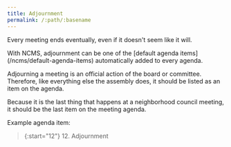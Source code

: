 ```yaml
---
title: Adjournment
permalink: /:path/:basename
---
```


Every meeting ends eventually,
even if
it doesn't seem
like it will.

<aside class="callout" role="complementary" markdown="1">
With NCMS,
adjournment
can be one
of the [default agenda items](/ncms/default-agenda-items)
automatically added to
every agenda.
</aside>

Adjourning a meeting
is an official action
of the board or committee.
Therefore, like everything else
the assembly does,
it should be listed
as an item
on the agenda.

Because it is
the last thing
that happens
at a neighborhood council meeting,
it should be
the last item
on the meeting agenda.

Example agenda item:

> {:start="12"}
> 12. Adjournment
